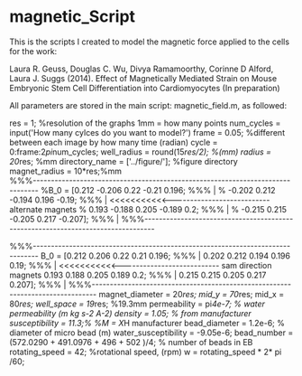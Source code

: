 magnetic_Script
===============

This is the scripts I created to model the magnetic force applied to the cells for the work:

Laura R. Geuss, Douglas C. Wu, Divya Ramamoorthy, Corinne D Alford, Laura J. Suggs (2014). Effect of Magnetically Mediated Strain on Mouse Embryonic Stem Cell Differentiation into Cardiomyocytes (In preparation)

All parameters are stored in the main script: magnetic_field.m, as followed:

res = 1; %resolution of the graphs 1mm = how many points
num_cycles = input('How many cylces do you want to model?')
frame = 0.05; %different between each image by how many time (radian)
cycle = 0:frame:2*pi*num_cycles; 
well_radius = round(15*res/2); %(mm)
radius = 20*res; %mm
directory_name = ['../figure/']; %figure directory
magnet_radius = 10*res;%mm          
 %%%-------------------------------------------------------------------------------
%B_0 = [0.212 -0.206 0.22 -0.21 0.196;         %%%                 |
%          -0.202 0.212 -0.194 0.196 -0.19;    %%%                 |                    <<<<<<<<<<<--------------------------- alternate magnets
%         0.193 -0.188 0.205 -0.189 0.2;       %%%                 |
%         -0.215 0.215 -0.205 0.217 -0.207];   %%%                 |
%%%---------------------------------------------------------------------------------    

%%%-------------------------------------------------------------------------------
 B_0 = [0.212 0.206 0.22 0.21 0.196;       %%%                 |
         0.202 0.212 0.194 0.196 0.19;     %%%                 |           <<<<<<<<<<<--------------------------- sam direction magnets
         0.193 0.188 0.205 0.189 0.2;      %%%                 |
         0.215 0.215 0.205 0.217 0.207];   %%%                 |
 %%%-------------------------------------------------------------------------------
magnet_diameter = 20*res;
mid_y = 70*res;
mid_x = 80*res;
well_space = 19*res; %19.3mm
permeability = pi*4e-7; % water permeability (m kg s-2 A-2)
density = 1.05; % from manufacturer
susceptibility = 11.3;% %M = X*H manufacturer
bead_diameter = 1.2e-6; % diameter of micro bead (m)
water_susceptibility = -9.05e-6;
bead_number =  (572.0290 +  491.0976 + 496 + 502 )/4; % number of beads in EB
rotating_speed = 42; %rotational speed, (rpm)
w = rotating_speed * 2* pi /60;



